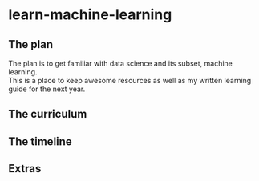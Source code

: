 # learn-machine-learning

## The plan

The plan is to get familiar with data science and its subset, machine learning.  
This is a place to keep awesome resources as well as my written learning guide for the next year.

## The curriculum  

  
## The timeline  
  

## Extras  
